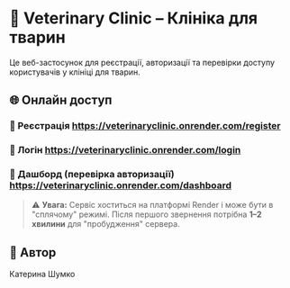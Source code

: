 # 🐾 Veterinary Clinic – Клініка для тварин

Це веб-застосунок для реєстрації, авторизації та перевірки доступу користувачів у клініці для тварин.

## 🌐 Онлайн доступ

### 🔗 Реєстрація https://veterinaryclinic.onrender.com/register
### 🔗 Логін https://veterinaryclinic.onrender.com/login
### 🔗 Дашборд (перевірка авторизації) https://veterinaryclinic.onrender.com/dashboard

> ⚠️ **Увага:** Сервіс хоститься на платформі Render і може бути в "сплячому" режимі. Після першого звернення потрібна **1–2 хвилини** для "пробудження" сервера.


## 📎 Автор

Катерина Шумко
